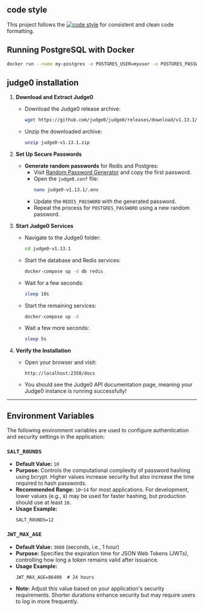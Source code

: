 ## code style

This project follows the [![code style](https://antfu.me/badge-code-style.svg)](https://github.com/antfu/eslint-config) for consistent and clean code formatting.

## Running PostgreSQL with Docker

```bash
docker run --name my-postgres -e POSTGRES_USER=myuser -e POSTGRES_PASSWORD=mypassword -p 5432:5432 -d postgres
```

## judge0 installation
1. **Download and Extract Judge0**  
   - Download the Judge0 release archive:
     ```bash
     wget https://github.com/judge0/judge0/releases/download/v1.13.1/judge0-v1.13.1.zip
     ```
   - Unzip the downloaded archive:
     ```bash
     unzip judge0-v1.13.1.zip
     ```

2. **Set Up Secure Passwords**  
   - **Generate random passwords** for Redis and Postgres:
     - Visit [Random Password Generator](https://www.random.org/passwords/?num=1&len=32&format=plain&rnd=new) and copy the first password.
     - Open the `judge0.conf` file:
       ```bash
       nano judge0-v1.13.1/.env
       ```
     - Update the `REDIS_PASSWORD` with the generated password.
     - Repeat the process for `POSTGRES_PASSWORD` using a new random password.

3. **Start Judge0 Services**  
   - Navigate to the Judge0 folder:
     ```bash
     cd judge0-v1.13.1
     ```
   - Start the database and Redis services:
     ```bash
     docker-compose up -d db redis
     ```
   - Wait for a few seconds:
     ```bash
     sleep 10s
     ```
   - Start the remaining services:
     ```bash
     docker-compose up -d
     ```
   - Wait a few more seconds:
     ```bash
     sleep 5s
     ```

4. **Verify the Installation**  
   - Open your browser and visit:
     ```
     http://localhost:2358/docs
     ```
   - You should see the Judge0 API documentation page, meaning your Judge0 instance is running successfully!

---


## Environment Variables

The following environment variables are used to configure authentication and security settings in the application:

### `SALT_ROUNDS`
- **Default Value:** `10`
- **Purpose:** Controls the computational complexity of password hashing using bcrypt. Higher values increase security but also increase the time required to hash passwords.
- **Recommended Range:** `10`–`14` for most applications. For development, lower values (e.g., `8`) may be used for faster hashing, but production should use at least `10`.
- **Usage Example:**
    ```
    SALT_ROUNDS=12
    ```

### `JWT_MAX_AGE`
- **Default Value:** `3600` (seconds, i.e., 1 hour)
- **Purpose:** Specifies the expiration time for JSON Web Tokens (JWTs), controlling how long a token remains valid after issuance.
- **Usage Example:**
    ```
    JWT_MAX_AGE=86400  # 24 hours
    ```
- **Note:** Adjust this value based on your application's security requirements. Shorter durations enhance security but may require users to log in more frequently.